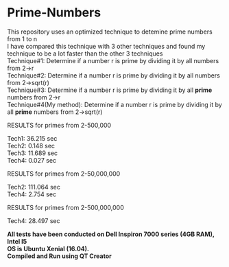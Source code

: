 # Prime-Numbers  
This repository uses an optimized technique to detemine prime numbers from 1 to n  
I have compared this technique with 3 other techniques and found my technique to be a lot faster than the other 3 techniques  
Technique#1: Determine if a number r is prime by dividing it by all numbers from 2->r  
Technique#2: Determine if a number r is prime by dividing it by all numbers from 2->sqrt(r)  
Technique#3: Determine if a number r is prime by dividing it by all **prime** numbers from 2->r  
Technique#4(My method): Determine if a number r is prime by dividing it by all **prime** numbers from 2->sqrt(r)  

RESULTS for primes from 2-500,000  
  
Tech1: 36.215 sec  
Tech2: 0.148 sec  
Tech3: 11.689 sec  
Tech4: 0.027 sec  
  
RESULTS for primes from 2-50,000,000  
  
Tech2: 111.064 sec  
Tech4: 2.754 sec  
  
RESULTS for primes from 2-500,000,000  
  
Tech4: 28.497 sec  
  
**All tests have been conducted on Dell Inspiron 7000 series (4GB RAM), Intel I5**  
**OS is Ubuntu Xenial (16.04).**  
**Compiled and Run using QT Creator**  

